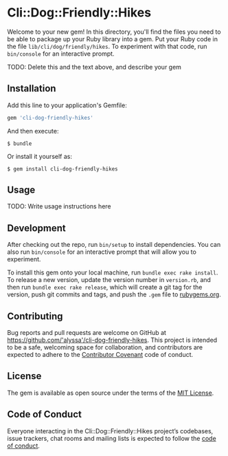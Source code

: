 # Cli::Dog::Friendly::Hikes

Welcome to your new gem! In this directory, you'll find the files you need to be able to package up your Ruby library into a gem. Put your Ruby code in the file `lib/cli/dog/friendly/hikes`. To experiment with that code, run `bin/console` for an interactive prompt.

TODO: Delete this and the text above, and describe your gem

## Installation

Add this line to your application's Gemfile:

```ruby
gem 'cli-dog-friendly-hikes'
```

And then execute:

    $ bundle

Or install it yourself as:

    $ gem install cli-dog-friendly-hikes

## Usage

TODO: Write usage instructions here

## Development

After checking out the repo, run `bin/setup` to install dependencies. You can also run `bin/console` for an interactive prompt that will allow you to experiment.

To install this gem onto your local machine, run `bundle exec rake install`. To release a new version, update the version number in `version.rb`, and then run `bundle exec rake release`, which will create a git tag for the version, push git commits and tags, and push the `.gem` file to [rubygems.org](https://rubygems.org).

## Contributing

Bug reports and pull requests are welcome on GitHub at https://github.com/'alyssa'/cli-dog-friendly-hikes. This project is intended to be a safe, welcoming space for collaboration, and contributors are expected to adhere to the [Contributor Covenant](http://contributor-covenant.org) code of conduct.

## License

The gem is available as open source under the terms of the [MIT License](https://opensource.org/licenses/MIT).

## Code of Conduct

Everyone interacting in the Cli::Dog::Friendly::Hikes project’s codebases, issue trackers, chat rooms and mailing lists is expected to follow the [code of conduct](https://github.com/'alyssa'/cli-dog-friendly-hikes/blob/master/CODE_OF_CONDUCT.md).
